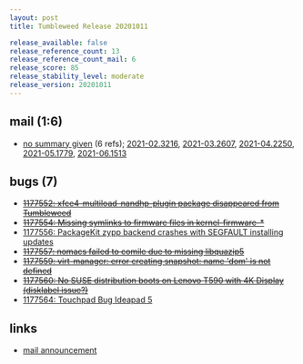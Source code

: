 ```yaml
---
layout: post
title: Tumbleweed Release 20201011

release_available: false
release_reference_count: 13
release_reference_count_mail: 6
release_score: 85
release_stability_level: moderate
release_version: 20201011
---
```


## mail (1:6)

- [no summary given](https://github.com/boombatower/tumbleweed-review/issues/10) (6 refs); [2021-02.3216](https://github.com/boombatower/tumbleweed-review/issues/10), [2021-03.2607](https://github.com/boombatower/tumbleweed-review/issues/10), [2021-04.2250](https://github.com/boombatower/tumbleweed-review/issues/10), [2021-05.1779](https://github.com/boombatower/tumbleweed-review/issues/10), [2021-06.1513](https://github.com/boombatower/tumbleweed-review/issues/10)

## bugs (7)

<!--more-->

- ~~[1177552: xfce4-multiload-nandhp-plugin package disappeared from Tumbleweed](https://bugzilla.opensuse.org/show_bug.cgi?id=1177552)~~
- ~~[1177554: Missing symlinks to firmware files in kernel-firmware-*](https://bugzilla.opensuse.org/show_bug.cgi?id=1177554)~~
- [1177556: PackageKit zypp backend  crashes with SEGFAULT installing updates](https://bugzilla.opensuse.org/show_bug.cgi?id=1177556)
- ~~[1177557: nomacs failed to comile due to missing libquazip5](https://bugzilla.opensuse.org/show_bug.cgi?id=1177557)~~
- ~~[1177559: virt-manager: error creating snapshot: name 'dom' is not defined](https://bugzilla.opensuse.org/show_bug.cgi?id=1177559)~~
- ~~[1177560: No SUSE distribution boots on Lenovo T590 with 4K Display (disklabel issue?)](https://bugzilla.opensuse.org/show_bug.cgi?id=1177560)~~
- [1177564: Touchpad Bug Ideapad 5](https://bugzilla.opensuse.org/show_bug.cgi?id=1177564)



## links

- [mail announcement](https://github.com/boombatower/tumbleweed-review/issues/10)
